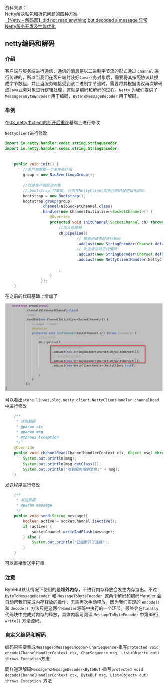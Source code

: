 资料来源：<br/>
[Netty解决粘包和拆包问题的四种方案](https://blog.csdn.net/tianyaleixiaowu/article/details/123070954)<br/>
[【Netty - 解码器】did not read anything but decoded a message 异常](https://blog.csdn.net/baidu_35751704/article/details/105346833)<br/>
[Netty服务开发及性能优化](https://blog.csdn.net/qq_46225886/article/details/130075570)

## netty编码和解码



### 介绍

客户端与服务端进行通信，通信的消息是以二进制字节流的形式通过 `Channel` 进行传递的，所以当我们在客户端封装好`Java`业务对象后，需要将其按照协议转换成字节数组，并且当服务端接受到该二进制字节流时，需要将其根据协议再次解码成`Java`业务对象进行逻辑处理，这就是编码和解码的过程。`Netty` 为我们提供了`MessageToByteEncoder` 用于编码，`ByteToMessageDecoder` 用于解码。

### 举例

在[03_netty中client的断开后重连](netty_client2.md)基础上进行修改

`NettyClient`进行修改

```java
import io.netty.handler.codec.string.StringDecoder;
import io.netty.handler.codec.string.StringEncoder;


    public void init() {
        //客户端需要一个事件循环组
        group = new NioEventLoopGroup();

        //创建客户端启动对象
        // bootstrap 可重用, 只需在NettyClient实例化的时候初始化即可.
        bootstrap = new Bootstrap();
        bootstrap.group(group)
                .channel(NioSocketChannel.class)
                .handler(new ChannelInitializer<SocketChannel>() {
                    @Override
                    protected void initChannel(SocketChannel ch) throws Exception {
                        //加入处理器
                        ch.pipeline()
                                // 接收到请求时进行解码
                                .addLast(new StringEncoder(Charset.defaultCharset()))
                                // 发送请求时进行编码
                                .addLast(new StringDecoder(Charset.defaultCharset()))
                                .addLast(new NettyClientHandler(NettyClient.this))

                        ;
                    }
                });
    }
```

在之前的代码基础上增加了

![image-20230609105413639](img\image-20230609105413639.png)

可以看出`store.liuwei.blog.netty.client.NettyClientHandler.channelRead`中进行修改

```java
    /**
     * 读取数据
     * @param ctx
     * @param msg
     * @throws Exception
     */
    @Override
    public void channelRead(ChannelHandlerContext ctx, Object msg) throws Exception {
        System.out.println(msg);
        System.out.println(msg.getClass());
        System.out.println("收到服务端的消息:" + msg);
    }
```

发送程序进行修改

```java
    /**
     * 发送数据
     * @param message
     */
    public void send(String message){
        boolean active = socketChannel.isActive();
        if (active) {
            socketChannel.writeAndFlush(message);
        } else {
            System.out.println("已经断开了连接");
        }
    }
```

可以直接发送字符串

### 注意

ByteBuf默认情况下使用的是**堆外内存**，不进行内存释放会发生内存溢出。不过 `ByteToMessageDecoder `和 `MessageToByteEncoder `这两个解码和编码Handler 会自动帮我们完成内存释放的操作，无需再次手动释放。因为我们实现的 `encode() `和 `decode() `方法只是这两个` Handler `源码中执行的一个环节，最终会在` finally `代码块中完成对内存的释放，具体内容可阅读 `MessageToByteEncoder` 中第99行 `write()` 方法源码。



### 自定义编码和解码

编码只需要集成`MessageToMessageEncoder<CharSequence>`重写`protected void encode(ChannelHandlerContext ctx, CharSequence msg, List<Object> out) throws Exception`方法

同样道理解码`MessageToMessageDecoder<ByteBuf>`重写`protected void decode(ChannelHandlerContext ctx, ByteBuf msg, List<Object> out) throws Exception `方法

